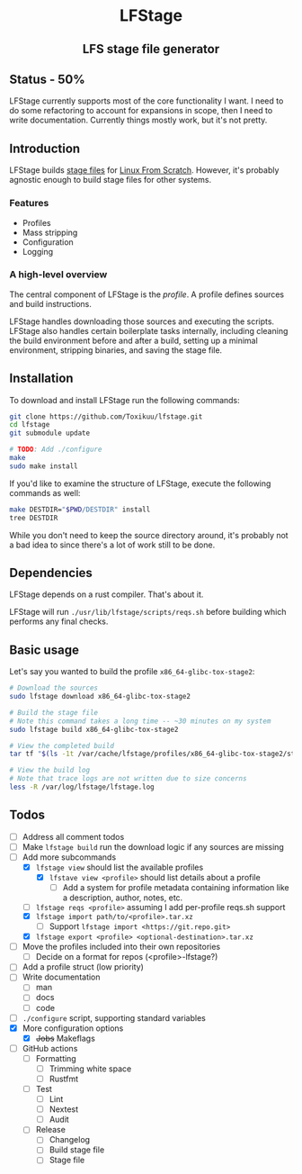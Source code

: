 <h1 align="center">
LFStage
</h1>
<h2 align="center">
LFS stage file generator
</h2>

## Status - 50%
LFStage currently supports most of the core functionality I want. I need to do
some refactoring to account for expansions in scope, then I need to write
documentation. Currently things mostly work, but it's not pretty.

## Introduction
LFStage builds [stage files](https://wiki.gentoo.org/wiki/Stage_file) for
[Linux From Scratch](https://www.linuxfromscratch.org/). However, it's probably
agnostic enough to build stage files for other systems.

### Features
- Profiles
- Mass stripping
- Configuration
- Logging

### A high-level overview
The central component of LFStage is the *profile*. A profile defines sources and
build instructions.

LFStage handles downloading those sources and executing the scripts. LFStage
also handles certain boilerplate tasks internally, including cleaning the build
environment before and after a build, setting up a minimal environment,
stripping binaries, and saving the stage file.

## Installation
To download and install LFStage run the following commands:
```bash
git clone https://github.com/Toxikuu/lfstage.git
cd lfstage
git submodule update

# TODO: Add ./configure
make
sudo make install
```

If you'd like to examine the structure of LFStage, execute the following
commands as well:
```bash
make DESTDIR="$PWD/DESTDIR" install
tree DESTDIR
```

While you don't need to keep the source directory around, it's probably not a
bad idea to since there's a lot of work still to be done.

## Dependencies
LFStage depends on a rust compiler. That's about it.

<!--
 TODO: Cache results of reqs.sh, maybe in /tmp/lfstage/reqs.cache, so it's
not run more than once per boot.

Also consider adding support for per-profile `reqs.sh`'s. If I do this, have a
reqs.env defining the basic functions to reduce boilerplate for profile authors.

Yeah I probably should add per-profile `reqs.sh` support. It's nice to be able
to check you meet requirements before running `build`, and it would allow
profile authors a standard way to define profile requirements.
-->
LFStage will run `./usr/lib/lfstage/scripts/reqs.sh` before building which
performs any final checks.

## Basic usage
Let's say you wanted to build the profile `x86_64-glibc-tox-stage2`:

```bash
# Download the sources
sudo lfstage download x86_64-glibc-tox-stage2

# Build the stage file
# Note this command takes a long time -- ~30 minutes on my system
sudo lfstage build x86_64-glibc-tox-stage2

# View the completed build
tar tf "$(ls -1t /var/cache/lfstage/profiles/x86_64-glibc-tox-stage2/stages/* | head -1)"

# View the build log
# Note that trace logs are not written due to size concerns
less -R /var/log/lfstage/lfstage.log
```

<!--
 TODO: Add `./patches/`. Explain that the patches should be applied with `git
apply patches/<patch>`.

Ideas:
- Compression algorithm patches
- Max written log level patch
-->

<!--
 TODO: Once I add profile importing and exporting, create a separate git repo
for the profiles currently defined in-tree.

Add a section that links to other LFStage profiles here and link to those ^.
-->

## Todos
- [ ] Address all comment todos
- [ ] Make `lfstage build` run the download logic if any sources are missing
- [ ] Add more subcommands
    - [x] `lfstage view` should list the available profiles
        - [x] `lfstave view <profile>` should list details about a profile
            - [ ] Add a system for profile metadata containing information like
              a description, author, notes, etc.
    - [ ] `lfstage reqs <profile>` assuming I add per-profile reqs.sh support
    - [x] `lfstage import path/to/<profile>.tar.xz`
        - [ ] Support `lfstage import <https://git.repo.git>`
    - [x] `lfstage export <profile> <optional-destination>.tar.xz`
- [ ] Move the profiles included into their own repositories
    - [ ] Decide on a format for repos (\<profile\>-lfstage?)
- [ ] Add a profile struct (low priority)
- [ ] Write documentation
    - [ ] man
    - [ ] docs
    - [ ] code
- [ ] `./configure` script, supporting standard variables
- [x] More configuration options
    - [x] ~~Jobs~~ Makeflags
- [ ] GitHub actions
    - [ ] Formatting
        - [ ] Trimming white space
        - [ ] Rustfmt
    - [ ] Test
        - [ ] Lint
        - [ ] Nextest
        - [ ] Audit
    - [ ] Release
        - [ ] Changelog
        - [ ] Build stage file
        - [ ] Stage file
